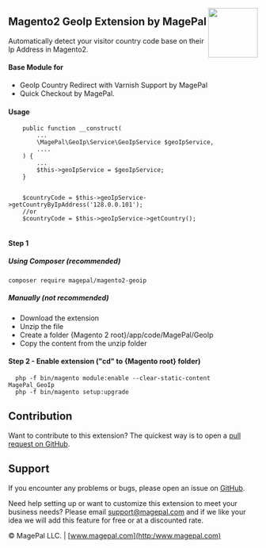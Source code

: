 <a href="http://www.magepal.com" ><img src="https://image.ibb.co/dHBkYH/Magepal_logo.png" width="100" align="right" /></a>

## Magento2 GeoIp Extension by MagePal


Automatically detect your visitor country code base on their Ip Address in Magento2.


#### Base Module for 

 - GeoIp Country Redirect with Varnish Support by MagePal
 - Quick Checkout by MagePal.


#### Usage

````
    public function __construct(
        ...
        \MagePal\GeoIp\Service\GeoIpService $geoIpService,
        ....
    ) {
        ...
        $this->geoIpService = $geoIpService;
    }
    
    
    $countryCode = $this->geoIpService->getCountryByIpAddress('128.0.0.101');
    //or
    $countryCode = $this->geoIpService->getCountry();
    

````

#### Step 1
##### Using Composer (recommended)
```
composer require magepal/magento2-geoip
```

##### Manually  (not recommended)
 * Download the extension
 * Unzip the file
 * Create a folder {Magento 2 root}/app/code/MagePal/GeoIp
 * Copy the content from the unzip folder


#### Step 2 - Enable extension ("cd" to {Magento root} folder)
```
  php -f bin/magento module:enable --clear-static-content MagePal_GeoIp
  php -f bin/magento setup:upgrade
```


Contribution
---
Want to contribute to this extension? The quickest way is to open a [pull request on GitHub](https://help.github.com/articles/using-pull-requests).


Support
---
If you encounter any problems or bugs, please open an issue on [GitHub](https://github.com/magepal/magento2-geo-ip/issues).

Need help setting up or want to customize this extension to meet your business needs? Please email support@magepal.com and if we like your idea we will add this feature for free or at a discounted rate.

© MagePal LLC. | [www.magepal.com](http:/www.magepal.com)
